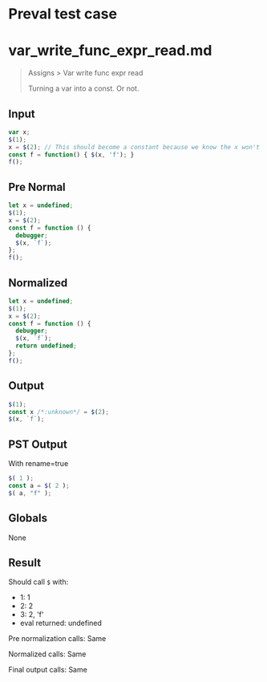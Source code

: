 # Preval test case

# var_write_func_expr_read.md

> Assigns > Var write func expr read
>
> Turning a var into a const. Or not.

## Input

`````js filename=intro
var x;
$(1);
x = $(2); // This should become a constant because we know the x won't be read before this assign
const f = function() { $(x, 'f'); }
f();
`````

## Pre Normal


`````js filename=intro
let x = undefined;
$(1);
x = $(2);
const f = function () {
  debugger;
  $(x, `f`);
};
f();
`````

## Normalized


`````js filename=intro
let x = undefined;
$(1);
x = $(2);
const f = function () {
  debugger;
  $(x, `f`);
  return undefined;
};
f();
`````

## Output


`````js filename=intro
$(1);
const x /*:unknown*/ = $(2);
$(x, `f`);
`````

## PST Output

With rename=true

`````js filename=intro
$( 1 );
const a = $( 2 );
$( a, "f" );
`````

## Globals

None

## Result

Should call `$` with:
 - 1: 1
 - 2: 2
 - 3: 2, 'f'
 - eval returned: undefined

Pre normalization calls: Same

Normalized calls: Same

Final output calls: Same
